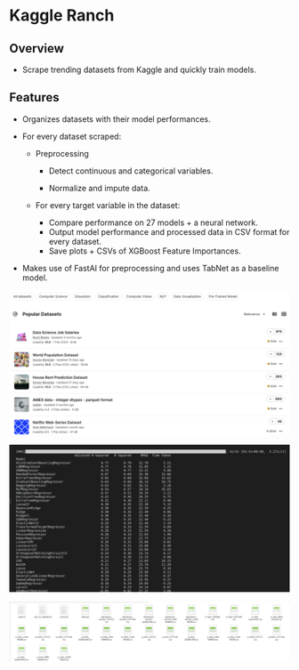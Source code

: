 # **Kaggle Ranch**

## Overview
- Scrape trending datasets from Kaggle and quickly train models.

## Features

- Organizes datasets with their model performances.

- For every dataset scraped:

    - Preprocessing

        - Detect continuous and categorical variables.

        - Normalize and impute data.

    - For every target variable in the dataset:
        - Compare performance on 27 models + a neural network.
        - Output model performance and processed data in CSV format for every dataset.
        - Save plots + CSVs of XGBoost Feature Importances.



- Makes use of FastAI for preprocessing and uses TabNet as a baseline model.

![Dataset Image](https://github.com/jarrettdev/Kaggle-Ranch/blob/main/resources/kaggle_dataset_page.png)

![Performance Picture](https://github.com/jarrettdev/Kaggle-Ranch/blob/main/resources/model_performance.png)

![Directory Image](https://github.com/jarrettdev/Kaggle-Ranch/blob/main/resources/Directory.png)
